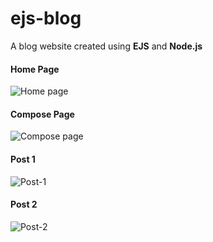 # ejs-blog
A blog website created using **EJS** and **Node.js**

#### Home Page
![Home page](https://drive.google.com/file/d/1WDr7v4zyDejiNofzI_V87Wzc3JfRP5Q_/view?usp=sharing)

#### Compose Page
![Compose page](https://drive.google.com/file/d/1bPiCKhYnRxxpzLzzG_lmEcfDIaeVkIZ7/view?usp=sharing)

#### Post 1
![Post-1](https://drive.google.com/file/d/1M0CbgfGlGCuHCd5L7bewrC3-w19XJdwX/view?usp=sharing)

#### Post 2
![Post-2](https://drive.google.com/file/d/1dSTwpdW7YOxs5f-0ULK0scZ32eKDxoOu/view?usp=sharing)
